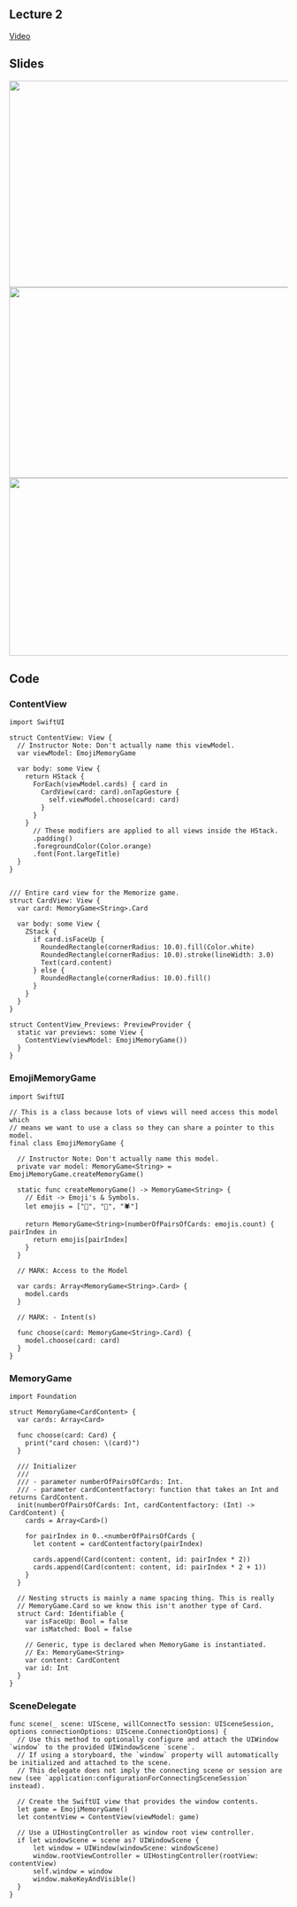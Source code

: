 ## Lecture 2

[Video](https://www.youtube.com/watch?v=4GjXq2Sr55Q)

## Slides

<img src="https://github.com/dtroupe18/Stanford-CS193p-Developing-Apps-For-iOS/blob/master/Lecture%202%20-%20MVVM%20and%20the%20Swift%20Type%20System/Slides/MVVM.png" width="660" height="373">


<img src="https://github.com/dtroupe18/Stanford-CS193p-Developing-Apps-For-iOS/blob/master/Lecture%202%20-%20MVVM%20and%20the%20Swift%20Type%20System/Slides/Functions%20as%20Types.png" width="598" height="344">


<img src="https://github.com/dtroupe18/Stanford-CS193p-Developing-Apps-For-iOS/blob/master/Lecture%202%20-%20MVVM%20and%20the%20Swift%20Type%20System/Slides/struct%20vs%20class.png" width="580" height="321">


## Code

### ContentView

    import SwiftUI

    struct ContentView: View {
      // Instructor Note: Don't actually name this viewModel.
      var viewModel: EmojiMemoryGame

      var body: some View {
        return HStack {
          ForEach(viewModel.cards) { card in
            CardView(card: card).onTapGesture {
              self.viewModel.choose(card: card)
            }
          }
        }
          // These modifiers are applied to all views inside the HStack.
          .padding()
          .foregroundColor(Color.orange)
          .font(Font.largeTitle)
      }
    }


    /// Entire card view for the Memorize game.
    struct CardView: View {
      var card: MemoryGame<String>.Card

      var body: some View {
        ZStack {
          if card.isFaceUp {
            RoundedRectangle(cornerRadius: 10.0).fill(Color.white)
            RoundedRectangle(cornerRadius: 10.0).stroke(lineWidth: 3.0)
            Text(card.content)
          } else {
            RoundedRectangle(cornerRadius: 10.0).fill()
          }
        }
      }
    }

    struct ContentView_Previews: PreviewProvider {
      static var previews: some View {
        ContentView(viewModel: EmojiMemoryGame())
      }
    }


### EmojiMemoryGame

    import SwiftUI

    // This is a class because lots of views will need access this model which
    // means we want to use a class so they can share a pointer to this model.
    final class EmojiMemoryGame {

      // Instructor Note: Don't actually name this model.
      private var model: MemoryGame<String> = EmojiMemoryGame.createMemoryGame()

      static func createMemoryGame() -> MemoryGame<String> {
        // Edit -> Emoji's & Symbols.
        let emojis = ["👻", "🎃", "🕷"]

        return MemoryGame<String>(numberOfPairsOfCards: emojis.count) { pairIndex in
          return emojis[pairIndex]
        }
      }

      // MARK: Access to the Model

      var cards: Array<MemoryGame<String>.Card> {
        model.cards
      }

      // MARK: - Intent(s)

      func choose(card: MemoryGame<String>.Card) {
        model.choose(card: card)
      }
    }


### MemoryGame

    import Foundation

    struct MemoryGame<CardContent> {
      var cards: Array<Card>

      func choose(card: Card) {
        print("card chosen: \(card)")
      }

      /// Initializer
      ///
      /// - parameter numberOfPairsOfCards: Int.
      /// - parameter cardContentfactory: function that takes an Int and returns CardContent.
      init(numberOfPairsOfCards: Int, cardContentfactory: (Int) -> CardContent) {
        cards = Array<Card>()

        for pairIndex in 0..<numberOfPairsOfCards {
          let content = cardContentfactory(pairIndex)

          cards.append(Card(content: content, id: pairIndex * 2))
          cards.append(Card(content: content, id: pairIndex * 2 + 1))
        }
      }

      // Nesting structs is mainly a name spacing thing. This is really
      // MemoryGame.Card so we know this isn't another type of Card.
      struct Card: Identifiable {
        var isFaceUp: Bool = false
        var isMatched: Bool = false

        // Generic, type is declared when MemoryGame is instantiated.
        // Ex: MemoryGame<String>
        var content: CardContent
        var id: Int
      }
    }


### SceneDelegate

    func scene(_ scene: UIScene, willConnectTo session: UISceneSession, options connectionOptions: UIScene.ConnectionOptions) {
      // Use this method to optionally configure and attach the UIWindow `window` to the provided UIWindowScene `scene`.
      // If using a storyboard, the `window` property will automatically be initialized and attached to the scene.
      // This delegate does not imply the connecting scene or session are new (see `application:configurationForConnectingSceneSession` instead).

      // Create the SwiftUI view that provides the window contents.
      let game = EmojiMemoryGame()
      let contentView = ContentView(viewModel: game)

      // Use a UIHostingController as window root view controller.
      if let windowScene = scene as? UIWindowScene {
          let window = UIWindow(windowScene: windowScene)
          window.rootViewController = UIHostingController(rootView: contentView)
          self.window = window
          window.makeKeyAndVisible()
      }
    }


